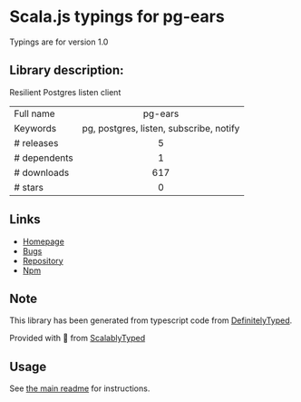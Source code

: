 
# Scala.js typings for pg-ears

Typings are for version 1.0

## Library description:
Resilient Postgres listen client

|                    |                 |
| ------------------ | :-------------: |
| Full name          | pg-ears |
| Keywords           | pg, postgres, listen, subscribe, notify |
| # releases         | 5 |
| # dependents       | 1 |
| # downloads        | 617 |
| # stars            | 0 |

## Links
- [Homepage](https://github.com/doesdev/pg-ears#readme)
- [Bugs](https://github.com/doesdev/pg-ears/issues)
- [Repository](https://github.com/doesdev/pg-ears)
- [Npm](https://www.npmjs.com/package/pg-ears)
    


## Note
This library has been generated from typescript code from [DefinitelyTyped](https://definitelytyped.org).

Provided with :purple_heart: from [ScalablyTyped](https://github.com/oyvindberg/ScalablyTyped)

## Usage
See [the main readme](../../readme.md) for instructions.


